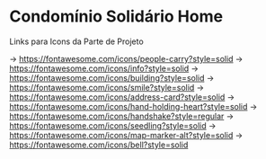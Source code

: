 # Condomínio Solidário Home

Links para Icons da Parte de Projeto

-> https://fontawesome.com/icons/people-carry?style=solid
-> https://fontawesome.com/icons/info?style=solid
-> https://fontawesome.com/icons/building?style=solid
-> https://fontawesome.com/icons/smile?style=solid
-> https://fontawesome.com/icons/address-card?style=solid
-> https://fontawesome.com/icons/hand-holding-heart?style=solid
-> https://fontawesome.com/icons/handshake?style=regular
-> https://fontawesome.com/icons/seedling?style=solid
-> https://fontawesome.com/icons/map-marker-alt?style=solid
-> https://fontawesome.com/icons/bell?style=solid

